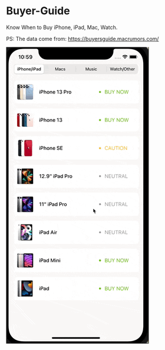 # Buyer-Guide

Know When to Buy iPhone, iPad, Mac, Watch.

PS:
The data come from:
https://buyersguide.macrumors.com/

![avatar](./Screenshot/1.gif)
